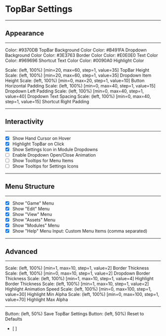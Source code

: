# TopBar Settings
---

## Appearance
---
Color: #9370DB TopBar Background Color
Color: #B491FA Dropdown Background Color
Color: #3E3763 Border Color
Color: #E0E0E0 Text Color
Color: #969696 Shortcut Text Color
Color: #0090A0 Highlight Color

Scale: (left, 100%) [min=20, max=60, step=1, value=35] TopBar Height
Scale: (left, 100%) [min=20, max=60, step=1, value=35] Dropdown Item Height
Scale: (left, 100%) [min=0, max=20, step=1, value=10] Button Horizontal Padding
Scale: (left, 100%) [min=0, max=40, step=1, value=15] Dropdown Left Padding
Scale: (left, 100%) [min=0, max=40, step=1, value=40] Dropdown Text Spacing
Scale: (left, 100%) [min=0, max=40, step=1, value=15] Shortcut Right Padding

---

## Interactivity
---
- [x] Show Hand Cursor on Hover
- [x] Highlight TopBar on Click
- [x] Show Settings Icon in Module Dropdowns
- [ ] Enable Dropdown Open/Close Animation
- [ ] Show Tooltips for Menu Items
- [ ] Show Tooltips for Settings Icons

---

## Menu Structure
---
- [x] Show "Game" Menu
- [x] Show "Edit" Menu
- [x] Show "View" Menu
- [x] Show "Assets" Menu
- [x] Show "Modules" Menu
- [x] Show "Help" Menu
Input: Custom Menu Items (comma separated)

---

## Advanced
---
Scale: (left, 100%) [min=1, max=10, step=1, value=2] Border Thickness
Scale: (left, 100%) [min=0, max=10, step=1, value=2] Dropdown Border Thickness
Scale: (left, 100%) [min=1, max=10, step=1, value=4] Highlight Border Thickness
Scale: (left, 100%) [min=1, max=10, step=1, value=2] Highlight Animation Speed
Scale: (left, 100%) [min=0, max=100, step=1, value=30] Highlight Min Alpha
Scale: (left, 100%) [min=0, max=100, step=1, value=70] Highlight Max Alpha

---

Button: (left, 50%) Save TopBar Settings
Button: (left, 50%) Reset to Defaults
- [ ] 